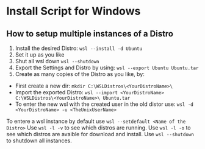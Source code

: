 # Install Script for Windows

## How to setup multiple instances of a Distro

1. Install the desired Distro: `wsl --install -d Ubuntu`
2. Set it up as you like
3. Shut all wsl down `wsl --shutdown`
4. Export the Settings and Distro by using: `wsl --export Ubuntu Ubuntu.tar`
5. Create as many copies of the Distro as you like, by: 
  - First create a new dir: `mkdir C:\WSLDistros\<YourDistroName>\`
  - Import the exported Distro: `wsl --import <YourDistroName> C:\WSLDistros\<YourDistroName>\ Ubuntu.tar`
  - To enter the new wsl with the created user in the old distor use: `wsl -d <YourDistroName> -u <TheUnixUserName>`

To entere a wsl instance by default use `wsl --setdefault <Name of the Distro>`
Use `wsl -l -v` to see which distros are running.
Use `wsl -l -o` to see which distros are avaible for download and install.
Use `wsl --shutdown` to shutdown all instances.
